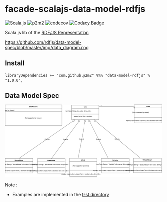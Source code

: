 # facade-scalajs-data-model-rdfjs
[![Scala.js](https://www.scala-js.org/assets/badges/scalajs-1.6.0.svg)](https://www.scala-js.org)
[![p2m2](https://circleci.com/gh/p2m2/facade-scalajs-data-model-rdfjs.svg?style=shield)](https://app.circleci.com/pipelines/github/p2m2)
[![codecov](https://codecov.io/gh/p2m2/facade-scalajs-data-model-rdfjs/branch/develop/graph/badge.svg)](https://codecov.io/gh/p2m2/facade-scalajs-data-model-rdfjs)
[![Codacy Badge](https://api.codacy.com/project/badge/Grade/a2b58895113e4be38aa6dc38bdb3b1ec)](https://app.codacy.com/gh/p2m2/N3.js-facade?utm_source=github.com&utm_medium=referral&utm_content=p2m2/N3.js-facade&utm_campaign=Badge_Grade_Settings)


Scala.js lib of the [RDF/JS Representation](https://github.com/rdfjs/data-model-spec)

https://github.com/rdfjs/data-model-spec/blob/master/img/data_diagram.png


## Install

```
libraryDependencies += "com.github.p2m2" %%% "data-model-rdfjs" % "1.0.0",
```

## Data Model Spec


![Data Model Spec](https://raw.githubusercontent.com/rdfjs/data-model-spec/master/img/data_diagram.svg)

Note :
 - Examples are implemented in the [test directory](./src/test)
